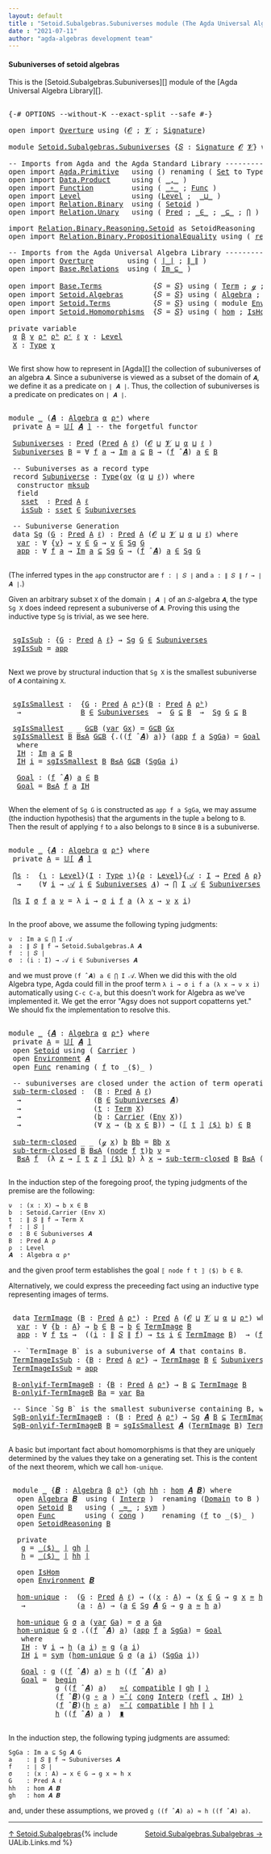 ```yaml
---
layout: default
title : "Setoid.Subalgebras.Subuniverses module (The Agda Universal Algebra Library)"
date : "2021-07-11"
author: "agda-algebras development team"
---
```


#### <a id="subuniverses-of-setoid-algebras">Subuniverses of setoid algebras</a>

This is the [Setoid.Subalgebras.Subuniverses][] module of the [Agda Universal Algebra Library][].

<pre class="Agda">

<a id="368" class="Symbol">{-#</a> <a id="372" class="Keyword">OPTIONS</a> <a id="380" class="Pragma">--without-K</a> <a id="392" class="Pragma">--exact-split</a> <a id="406" class="Pragma">--safe</a> <a id="413" class="Symbol">#-}</a>

<a id="418" class="Keyword">open</a> <a id="423" class="Keyword">import</a> <a id="430" href="Overture.html" class="Module">Overture</a> <a id="439" class="Keyword">using</a> <a id="445" class="Symbol">(</a><a id="446" href="Overture.Signatures.html#520" class="Generalizable">𝓞</a> <a id="448" class="Symbol">;</a> <a id="450" href="Overture.Signatures.html#522" class="Generalizable">𝓥</a> <a id="452" class="Symbol">;</a> <a id="454" href="Overture.Signatures.html#3171" class="Function">Signature</a><a id="463" class="Symbol">)</a>

<a id="466" class="Keyword">module</a> <a id="473" href="Setoid.Subalgebras.Subuniverses.html" class="Module">Setoid.Subalgebras.Subuniverses</a> <a id="505" class="Symbol">{</a><a id="506" href="Setoid.Subalgebras.Subuniverses.html#506" class="Bound">𝑆</a> <a id="508" class="Symbol">:</a> <a id="510" href="Overture.Signatures.html#3171" class="Function">Signature</a> <a id="520" href="Overture.Signatures.html#520" class="Generalizable">𝓞</a> <a id="522" href="Overture.Signatures.html#522" class="Generalizable">𝓥</a><a id="523" class="Symbol">}</a> <a id="525" class="Keyword">where</a>

<a id="532" class="Comment">-- Imports from Agda and the Agda Standard Library ----------------------------------</a>
<a id="618" class="Keyword">open</a> <a id="623" class="Keyword">import</a> <a id="630" href="Agda.Primitive.html" class="Module">Agda.Primitive</a>   <a id="647" class="Keyword">using</a> <a id="653" class="Symbol">()</a> <a id="656" class="Keyword">renaming</a> <a id="665" class="Symbol">(</a> <a id="667" href="Agda.Primitive.html#326" class="Primitive">Set</a> <a id="671" class="Symbol">to</a> <a id="674" class="Primitive">Type</a> <a id="679" class="Symbol">)</a>
<a id="681" class="Keyword">open</a> <a id="686" class="Keyword">import</a> <a id="693" href="Data.Product.html" class="Module">Data.Product</a>     <a id="710" class="Keyword">using</a> <a id="716" class="Symbol">(</a> <a id="718" href="Agda.Builtin.Sigma.html#236" class="InductiveConstructor Operator">_,_</a> <a id="722" class="Symbol">)</a>
<a id="724" class="Keyword">open</a> <a id="729" class="Keyword">import</a> <a id="736" href="Function.html" class="Module">Function</a>         <a id="753" class="Keyword">using</a> <a id="759" class="Symbol">(</a> <a id="761" href="Function.Base.html#1031" class="Function Operator">_∘_</a> <a id="765" class="Symbol">;</a> <a id="767" href="Function.Bundles.html#1868" class="Record">Func</a> <a id="772" class="Symbol">)</a>
<a id="774" class="Keyword">open</a> <a id="779" class="Keyword">import</a> <a id="786" href="Level.html" class="Module">Level</a>            <a id="803" class="Keyword">using</a> <a id="809" class="Symbol">(</a><a id="810" href="Agda.Primitive.html#597" class="Postulate">Level</a> <a id="816" class="Symbol">;</a>  <a id="819" href="Agda.Primitive.html#810" class="Primitive Operator">_⊔_</a> <a id="823" class="Symbol">)</a>
<a id="825" class="Keyword">open</a> <a id="830" class="Keyword">import</a> <a id="837" href="Relation.Binary.html" class="Module">Relation.Binary</a>  <a id="854" class="Keyword">using</a> <a id="860" class="Symbol">(</a> <a id="862" href="Relation.Binary.Bundles.html#1009" class="Record">Setoid</a> <a id="869" class="Symbol">)</a>
<a id="871" class="Keyword">open</a> <a id="876" class="Keyword">import</a> <a id="883" href="Relation.Unary.html" class="Module">Relation.Unary</a>   <a id="900" class="Keyword">using</a> <a id="906" class="Symbol">(</a> <a id="908" href="Relation.Unary.html#1101" class="Function">Pred</a> <a id="913" class="Symbol">;</a> <a id="915" href="Relation.Unary.html#1523" class="Function Operator">_∈_</a> <a id="919" class="Symbol">;</a> <a id="921" href="Relation.Unary.html#1742" class="Function Operator">_⊆_</a> <a id="925" class="Symbol">;</a> <a id="927" href="Relation.Unary.html#4741" class="Function">⋂</a> <a id="929" class="Symbol">)</a>

<a id="932" class="Keyword">import</a> <a id="939" href="Relation.Binary.Reasoning.Setoid.html" class="Module">Relation.Binary.Reasoning.Setoid</a> <a id="972" class="Symbol">as</a> <a id="975" class="Module">SetoidReasoning</a>
<a id="991" class="Keyword">open</a> <a id="996" class="Keyword">import</a> <a id="1003" href="Relation.Binary.PropositionalEquality.html" class="Module">Relation.Binary.PropositionalEquality</a> <a id="1041" class="Keyword">using</a> <a id="1047" class="Symbol">(</a> <a id="1049" href="Agda.Builtin.Equality.html#208" class="InductiveConstructor">refl</a> <a id="1054" class="Symbol">)</a>

<a id="1057" class="Comment">-- Imports from the Agda Universal Algebra Library ----------------------------------</a>
<a id="1143" class="Keyword">open</a> <a id="1148" class="Keyword">import</a> <a id="1155" href="Overture.html" class="Module">Overture</a>        <a id="1171" class="Keyword">using</a> <a id="1177" class="Symbol">(</a> <a id="1179" href="Overture.Basic.html#4303" class="Function Operator">∣_∣</a> <a id="1183" class="Symbol">;</a> <a id="1185" href="Overture.Basic.html#4341" class="Function Operator">∥_∥</a> <a id="1189" class="Symbol">)</a>
<a id="1191" class="Keyword">open</a> <a id="1196" class="Keyword">import</a> <a id="1203" href="Base.Relations.html" class="Module">Base.Relations</a>  <a id="1219" class="Keyword">using</a> <a id="1225" class="Symbol">(</a> <a id="1227" href="Base.Relations.Discrete.html#2084" class="Function Operator">Im_⊆_</a> <a id="1233" class="Symbol">)</a>

<a id="1236" class="Keyword">open</a> <a id="1241" class="Keyword">import</a> <a id="1248" href="Base.Terms.html" class="Module">Base.Terms</a>            <a id="1270" class="Symbol">{</a><a id="1271" class="Argument">𝑆</a> <a id="1273" class="Symbol">=</a> <a id="1275" href="Setoid.Subalgebras.Subuniverses.html#506" class="Bound">𝑆</a><a id="1276" class="Symbol">}</a> <a id="1278" class="Keyword">using</a> <a id="1284" class="Symbol">(</a> <a id="1286" href="Base.Terms.Basic.html#2087" class="Datatype">Term</a> <a id="1291" class="Symbol">;</a> <a id="1293" href="Base.Terms.Basic.html#2128" class="InductiveConstructor">ℊ</a> <a id="1295" class="Symbol">;</a> <a id="1297" href="Base.Terms.Basic.html#2170" class="InductiveConstructor">node</a> <a id="1302" class="Symbol">)</a>
<a id="1304" class="Keyword">open</a> <a id="1309" class="Keyword">import</a> <a id="1316" href="Setoid.Algebras.html" class="Module">Setoid.Algebras</a>       <a id="1338" class="Symbol">{</a><a id="1339" class="Argument">𝑆</a> <a id="1341" class="Symbol">=</a> <a id="1343" href="Setoid.Subalgebras.Subuniverses.html#506" class="Bound">𝑆</a><a id="1344" class="Symbol">}</a> <a id="1346" class="Keyword">using</a> <a id="1352" class="Symbol">(</a> <a id="1354" href="Setoid.Algebras.Basic.html#2865" class="Record">Algebra</a> <a id="1362" class="Symbol">;</a> <a id="1364" href="Setoid.Algebras.Basic.html#3695" class="Function Operator">𝕌[_]</a> <a id="1369" class="Symbol">;</a> <a id="1371" href="Setoid.Algebras.Basic.html#3804" class="Function Operator">_̂_</a> <a id="1375" class="Symbol">;</a> <a id="1377" href="Setoid.Algebras.Basic.html#1094" class="Function">ov</a> <a id="1380" class="Symbol">)</a>
<a id="1382" class="Keyword">open</a> <a id="1387" class="Keyword">import</a> <a id="1394" href="Setoid.Terms.html" class="Module">Setoid.Terms</a>          <a id="1416" class="Symbol">{</a><a id="1417" class="Argument">𝑆</a> <a id="1419" class="Symbol">=</a> <a id="1421" href="Setoid.Subalgebras.Subuniverses.html#506" class="Bound">𝑆</a><a id="1422" class="Symbol">}</a> <a id="1424" class="Keyword">using</a> <a id="1430" class="Symbol">(</a> <a id="1432" class="Keyword">module</a> <a id="1439" href="Setoid.Terms.Basic.html#3846" class="Module">Environment</a> <a id="1451" class="Symbol">)</a>
<a id="1453" class="Keyword">open</a> <a id="1458" class="Keyword">import</a> <a id="1465" href="Setoid.Homomorphisms.html" class="Module">Setoid.Homomorphisms</a>  <a id="1487" class="Symbol">{</a><a id="1488" class="Argument">𝑆</a> <a id="1490" class="Symbol">=</a> <a id="1492" href="Setoid.Subalgebras.Subuniverses.html#506" class="Bound">𝑆</a><a id="1493" class="Symbol">}</a> <a id="1495" class="Keyword">using</a> <a id="1501" class="Symbol">(</a> <a id="1503" href="Setoid.Homomorphisms.Basic.html#1918" class="Function">hom</a> <a id="1507" class="Symbol">;</a> <a id="1509" href="Setoid.Homomorphisms.Basic.html#1825" class="Record">IsHom</a> <a id="1515" class="Symbol">)</a>

<a id="1518" class="Keyword">private</a> <a id="1526" class="Keyword">variable</a>
 <a id="1536" href="Setoid.Subalgebras.Subuniverses.html#1536" class="Generalizable">α</a> <a id="1538" href="Setoid.Subalgebras.Subuniverses.html#1538" class="Generalizable">β</a> <a id="1540" href="Setoid.Subalgebras.Subuniverses.html#1540" class="Generalizable">γ</a> <a id="1542" href="Setoid.Subalgebras.Subuniverses.html#1542" class="Generalizable">ρᵃ</a> <a id="1545" href="Setoid.Subalgebras.Subuniverses.html#1545" class="Generalizable">ρᵇ</a> <a id="1548" href="Setoid.Subalgebras.Subuniverses.html#1548" class="Generalizable">ρᶜ</a> <a id="1551" href="Setoid.Subalgebras.Subuniverses.html#1551" class="Generalizable">ℓ</a> <a id="1553" href="Setoid.Subalgebras.Subuniverses.html#1553" class="Generalizable">χ</a> <a id="1555" class="Symbol">:</a> <a id="1557" href="Agda.Primitive.html#597" class="Postulate">Level</a>
 <a id="1564" href="Setoid.Subalgebras.Subuniverses.html#1564" class="Generalizable">X</a> <a id="1566" class="Symbol">:</a> <a id="1568" href="Setoid.Subalgebras.Subuniverses.html#674" class="Primitive">Type</a> <a id="1573" href="Setoid.Subalgebras.Subuniverses.html#1553" class="Generalizable">χ</a>

</pre>

We first show how to represent in [Agda][] the collection of subuniverses of an algebra `𝑨`.  Since a subuniverse is viewed as a subset of the domain of `𝑨`, we define it as a predicate on `∣ 𝑨 ∣`.  Thus, the collection of subuniverses is a predicate on predicates on `∣ 𝑨 ∣`.

<pre class="Agda">

<a id="1880" class="Keyword">module</a> <a id="1887" href="Setoid.Subalgebras.Subuniverses.html#1887" class="Module">_</a> <a id="1889" class="Symbol">(</a><a id="1890" href="Setoid.Subalgebras.Subuniverses.html#1890" class="Bound">𝑨</a> <a id="1892" class="Symbol">:</a> <a id="1894" href="Setoid.Algebras.Basic.html#2865" class="Record">Algebra</a> <a id="1902" href="Setoid.Subalgebras.Subuniverses.html#1536" class="Generalizable">α</a> <a id="1904" href="Setoid.Subalgebras.Subuniverses.html#1542" class="Generalizable">ρᵃ</a><a id="1906" class="Symbol">)</a> <a id="1908" class="Keyword">where</a>
 <a id="1915" class="Keyword">private</a> <a id="1923" href="Setoid.Subalgebras.Subuniverses.html#1923" class="Function">A</a> <a id="1925" class="Symbol">=</a> <a id="1927" href="Setoid.Algebras.Basic.html#3695" class="Function Operator">𝕌[</a> <a id="1930" href="Setoid.Subalgebras.Subuniverses.html#1890" class="Bound">𝑨</a> <a id="1932" href="Setoid.Algebras.Basic.html#3695" class="Function Operator">]</a> <a id="1934" class="Comment">-- the forgetful functor</a>

 <a id="1961" href="Setoid.Subalgebras.Subuniverses.html#1961" class="Function">Subuniverses</a> <a id="1974" class="Symbol">:</a> <a id="1976" href="Relation.Unary.html#1101" class="Function">Pred</a> <a id="1981" class="Symbol">(</a><a id="1982" href="Relation.Unary.html#1101" class="Function">Pred</a> <a id="1987" href="Setoid.Subalgebras.Subuniverses.html#1923" class="Function">A</a> <a id="1989" href="Setoid.Subalgebras.Subuniverses.html#1551" class="Generalizable">ℓ</a><a id="1990" class="Symbol">)</a> <a id="1992" class="Symbol">(</a><a id="1993" href="Setoid.Subalgebras.Subuniverses.html#520" class="Bound">𝓞</a> <a id="1995" href="Agda.Primitive.html#810" class="Primitive Operator">⊔</a> <a id="1997" href="Setoid.Subalgebras.Subuniverses.html#522" class="Bound">𝓥</a> <a id="1999" href="Agda.Primitive.html#810" class="Primitive Operator">⊔</a> <a id="2001" href="Setoid.Subalgebras.Subuniverses.html#1902" class="Bound">α</a> <a id="2003" href="Agda.Primitive.html#810" class="Primitive Operator">⊔</a> <a id="2005" href="Setoid.Subalgebras.Subuniverses.html#1551" class="Generalizable">ℓ</a> <a id="2007" class="Symbol">)</a>
 <a id="2010" href="Setoid.Subalgebras.Subuniverses.html#1961" class="Function">Subuniverses</a> <a id="2023" href="Setoid.Subalgebras.Subuniverses.html#2023" class="Bound">B</a> <a id="2025" class="Symbol">=</a> <a id="2027" class="Symbol">∀</a> <a id="2029" href="Setoid.Subalgebras.Subuniverses.html#2029" class="Bound">f</a> <a id="2031" href="Setoid.Subalgebras.Subuniverses.html#2031" class="Bound">a</a> <a id="2033" class="Symbol">→</a> <a id="2035" href="Base.Relations.Discrete.html#2084" class="Function Operator">Im</a> <a id="2038" href="Setoid.Subalgebras.Subuniverses.html#2031" class="Bound">a</a> <a id="2040" href="Base.Relations.Discrete.html#2084" class="Function Operator">⊆</a> <a id="2042" href="Setoid.Subalgebras.Subuniverses.html#2023" class="Bound">B</a> <a id="2044" class="Symbol">→</a> <a id="2046" class="Symbol">(</a><a id="2047" href="Setoid.Subalgebras.Subuniverses.html#2029" class="Bound">f</a> <a id="2049" href="Setoid.Algebras.Basic.html#3804" class="Function Operator">̂</a> <a id="2051" href="Setoid.Subalgebras.Subuniverses.html#1890" class="Bound">𝑨</a><a id="2052" class="Symbol">)</a> <a id="2054" href="Setoid.Subalgebras.Subuniverses.html#2031" class="Bound">a</a> <a id="2056" href="Relation.Unary.html#1523" class="Function Operator">∈</a> <a id="2058" href="Setoid.Subalgebras.Subuniverses.html#2023" class="Bound">B</a>

 <a id="2062" class="Comment">-- Subuniverses as a record type</a>
 <a id="2096" class="Keyword">record</a> <a id="2103" href="Setoid.Subalgebras.Subuniverses.html#2103" class="Record">Subuniverse</a> <a id="2115" class="Symbol">:</a> <a id="2117" href="Setoid.Subalgebras.Subuniverses.html#674" class="Primitive">Type</a><a id="2121" class="Symbol">(</a><a id="2122" href="Setoid.Algebras.Basic.html#1094" class="Function">ov</a> <a id="2125" class="Symbol">(</a><a id="2126" href="Setoid.Subalgebras.Subuniverses.html#1902" class="Bound">α</a> <a id="2128" href="Agda.Primitive.html#810" class="Primitive Operator">⊔</a> <a id="2130" href="Setoid.Subalgebras.Subuniverses.html#2130" class="Bound">ℓ</a><a id="2131" class="Symbol">))</a> <a id="2134" class="Keyword">where</a>
  <a id="2142" class="Keyword">constructor</a> <a id="2154" href="Setoid.Subalgebras.Subuniverses.html#2154" class="InductiveConstructor">mksub</a>
  <a id="2162" class="Keyword">field</a>
   <a id="2171" href="Setoid.Subalgebras.Subuniverses.html#2171" class="Field">sset</a>  <a id="2177" class="Symbol">:</a> <a id="2179" href="Relation.Unary.html#1101" class="Function">Pred</a> <a id="2184" href="Setoid.Subalgebras.Subuniverses.html#1923" class="Function">A</a> <a id="2186" href="Setoid.Subalgebras.Subuniverses.html#2130" class="Bound">ℓ</a>
   <a id="2191" href="Setoid.Subalgebras.Subuniverses.html#2191" class="Field">isSub</a> <a id="2197" class="Symbol">:</a> <a id="2199" href="Setoid.Subalgebras.Subuniverses.html#2171" class="Field">sset</a> <a id="2204" href="Relation.Unary.html#1523" class="Function Operator">∈</a> <a id="2206" href="Setoid.Subalgebras.Subuniverses.html#1961" class="Function">Subuniverses</a>

 <a id="2221" class="Comment">-- Subuniverse Generation</a>
 <a id="2248" class="Keyword">data</a> <a id="2253" href="Setoid.Subalgebras.Subuniverses.html#2253" class="Datatype">Sg</a> <a id="2256" class="Symbol">(</a><a id="2257" href="Setoid.Subalgebras.Subuniverses.html#2257" class="Bound">G</a> <a id="2259" class="Symbol">:</a> <a id="2261" href="Relation.Unary.html#1101" class="Function">Pred</a> <a id="2266" href="Setoid.Subalgebras.Subuniverses.html#1923" class="Function">A</a> <a id="2268" href="Setoid.Subalgebras.Subuniverses.html#1551" class="Generalizable">ℓ</a><a id="2269" class="Symbol">)</a> <a id="2271" class="Symbol">:</a> <a id="2273" href="Relation.Unary.html#1101" class="Function">Pred</a> <a id="2278" href="Setoid.Subalgebras.Subuniverses.html#1923" class="Function">A</a> <a id="2280" class="Symbol">(</a><a id="2281" href="Setoid.Subalgebras.Subuniverses.html#520" class="Bound">𝓞</a> <a id="2283" href="Agda.Primitive.html#810" class="Primitive Operator">⊔</a> <a id="2285" href="Setoid.Subalgebras.Subuniverses.html#522" class="Bound">𝓥</a> <a id="2287" href="Agda.Primitive.html#810" class="Primitive Operator">⊔</a> <a id="2289" href="Setoid.Subalgebras.Subuniverses.html#1902" class="Bound">α</a> <a id="2291" href="Agda.Primitive.html#810" class="Primitive Operator">⊔</a> <a id="2293" href="Setoid.Subalgebras.Subuniverses.html#2268" class="Bound">ℓ</a><a id="2294" class="Symbol">)</a> <a id="2296" class="Keyword">where</a>
  <a id="2304" href="Setoid.Subalgebras.Subuniverses.html#2304" class="InductiveConstructor">var</a> <a id="2308" class="Symbol">:</a> <a id="2310" class="Symbol">∀</a> <a id="2312" class="Symbol">{</a><a id="2313" href="Setoid.Subalgebras.Subuniverses.html#2313" class="Bound">v</a><a id="2314" class="Symbol">}</a> <a id="2316" class="Symbol">→</a> <a id="2318" href="Setoid.Subalgebras.Subuniverses.html#2313" class="Bound">v</a> <a id="2320" href="Relation.Unary.html#1523" class="Function Operator">∈</a> <a id="2322" href="Setoid.Subalgebras.Subuniverses.html#2257" class="Bound">G</a> <a id="2324" class="Symbol">→</a> <a id="2326" href="Setoid.Subalgebras.Subuniverses.html#2313" class="Bound">v</a> <a id="2328" href="Relation.Unary.html#1523" class="Function Operator">∈</a> <a id="2330" href="Setoid.Subalgebras.Subuniverses.html#2253" class="Datatype">Sg</a> <a id="2333" href="Setoid.Subalgebras.Subuniverses.html#2257" class="Bound">G</a>
  <a id="2337" href="Setoid.Subalgebras.Subuniverses.html#2337" class="InductiveConstructor">app</a> <a id="2341" class="Symbol">:</a> <a id="2343" class="Symbol">∀</a> <a id="2345" href="Setoid.Subalgebras.Subuniverses.html#2345" class="Bound">f</a> <a id="2347" href="Setoid.Subalgebras.Subuniverses.html#2347" class="Bound">a</a> <a id="2349" class="Symbol">→</a> <a id="2351" href="Base.Relations.Discrete.html#2084" class="Function Operator">Im</a> <a id="2354" href="Setoid.Subalgebras.Subuniverses.html#2347" class="Bound">a</a> <a id="2356" href="Base.Relations.Discrete.html#2084" class="Function Operator">⊆</a> <a id="2358" href="Setoid.Subalgebras.Subuniverses.html#2253" class="Datatype">Sg</a> <a id="2361" href="Setoid.Subalgebras.Subuniverses.html#2257" class="Bound">G</a> <a id="2363" class="Symbol">→</a> <a id="2365" class="Symbol">(</a><a id="2366" href="Setoid.Subalgebras.Subuniverses.html#2345" class="Bound">f</a> <a id="2368" href="Setoid.Algebras.Basic.html#3804" class="Function Operator">̂</a> <a id="2370" href="Setoid.Subalgebras.Subuniverses.html#1890" class="Bound">𝑨</a><a id="2371" class="Symbol">)</a> <a id="2373" href="Setoid.Subalgebras.Subuniverses.html#2347" class="Bound">a</a> <a id="2375" href="Relation.Unary.html#1523" class="Function Operator">∈</a> <a id="2377" href="Setoid.Subalgebras.Subuniverses.html#2253" class="Datatype">Sg</a> <a id="2380" href="Setoid.Subalgebras.Subuniverses.html#2257" class="Bound">G</a>

</pre>

(The inferred types in the `app` constructor are `f : ∣ 𝑆 ∣` and `a : ∥ 𝑆 ∥ 𝑓 → ∣ 𝑨 ∣`.)

Given an arbitrary subset `X` of the domain `∣ 𝑨 ∣` of an `𝑆`-algebra `𝑨`, the
type `Sg X` does indeed represent a subuniverse of `𝑨`. Proving this using the
inductive type `Sg` is trivial, as we see here.

<pre class="Agda">

 <a id="2707" href="Setoid.Subalgebras.Subuniverses.html#2707" class="Function">sgIsSub</a> <a id="2715" class="Symbol">:</a> <a id="2717" class="Symbol">{</a><a id="2718" href="Setoid.Subalgebras.Subuniverses.html#2718" class="Bound">G</a> <a id="2720" class="Symbol">:</a> <a id="2722" href="Relation.Unary.html#1101" class="Function">Pred</a> <a id="2727" href="Setoid.Subalgebras.Subuniverses.html#1923" class="Function">A</a> <a id="2729" href="Setoid.Subalgebras.Subuniverses.html#1551" class="Generalizable">ℓ</a><a id="2730" class="Symbol">}</a> <a id="2732" class="Symbol">→</a> <a id="2734" href="Setoid.Subalgebras.Subuniverses.html#2253" class="Datatype">Sg</a> <a id="2737" href="Setoid.Subalgebras.Subuniverses.html#2718" class="Bound">G</a> <a id="2739" href="Relation.Unary.html#1523" class="Function Operator">∈</a> <a id="2741" href="Setoid.Subalgebras.Subuniverses.html#1961" class="Function">Subuniverses</a>
 <a id="2755" href="Setoid.Subalgebras.Subuniverses.html#2707" class="Function">sgIsSub</a> <a id="2763" class="Symbol">=</a> <a id="2765" href="Setoid.Subalgebras.Subuniverses.html#2337" class="InductiveConstructor">app</a>

</pre>

Next we prove by structural induction that `Sg X` is the smallest subuniverse of `𝑨` containing `X`.

<pre class="Agda">

 <a id="2899" href="Setoid.Subalgebras.Subuniverses.html#2899" class="Function">sgIsSmallest</a> <a id="2912" class="Symbol">:</a>  <a id="2915" class="Symbol">{</a><a id="2916" href="Setoid.Subalgebras.Subuniverses.html#2916" class="Bound">G</a> <a id="2918" class="Symbol">:</a> <a id="2920" href="Relation.Unary.html#1101" class="Function">Pred</a> <a id="2925" href="Setoid.Subalgebras.Subuniverses.html#1923" class="Function">A</a> <a id="2927" href="Setoid.Subalgebras.Subuniverses.html#1904" class="Bound">ρᵃ</a><a id="2929" class="Symbol">}(</a><a id="2931" href="Setoid.Subalgebras.Subuniverses.html#2931" class="Bound">B</a> <a id="2933" class="Symbol">:</a> <a id="2935" href="Relation.Unary.html#1101" class="Function">Pred</a> <a id="2940" href="Setoid.Subalgebras.Subuniverses.html#1923" class="Function">A</a> <a id="2942" href="Setoid.Subalgebras.Subuniverses.html#1545" class="Generalizable">ρᵇ</a><a id="2944" class="Symbol">)</a>
  <a id="2948" class="Symbol">→</a>              <a id="2963" href="Setoid.Subalgebras.Subuniverses.html#2931" class="Bound">B</a> <a id="2965" href="Relation.Unary.html#1523" class="Function Operator">∈</a> <a id="2967" href="Setoid.Subalgebras.Subuniverses.html#1961" class="Function">Subuniverses</a>  <a id="2981" class="Symbol">→</a>  <a id="2984" href="Setoid.Subalgebras.Subuniverses.html#2916" class="Bound">G</a> <a id="2986" href="Relation.Unary.html#1742" class="Function Operator">⊆</a> <a id="2988" href="Setoid.Subalgebras.Subuniverses.html#2931" class="Bound">B</a>  <a id="2991" class="Symbol">→</a>  <a id="2994" href="Setoid.Subalgebras.Subuniverses.html#2253" class="Datatype">Sg</a> <a id="2997" href="Setoid.Subalgebras.Subuniverses.html#2916" class="Bound">G</a> <a id="2999" href="Relation.Unary.html#1742" class="Function Operator">⊆</a> <a id="3001" href="Setoid.Subalgebras.Subuniverses.html#2931" class="Bound">B</a>

 <a id="3005" href="Setoid.Subalgebras.Subuniverses.html#2899" class="Function">sgIsSmallest</a> <a id="3018" class="Symbol">_</a> <a id="3020" class="Symbol">_</a> <a id="3022" href="Setoid.Subalgebras.Subuniverses.html#3022" class="Bound">G⊆B</a> <a id="3026" class="Symbol">(</a><a id="3027" href="Setoid.Subalgebras.Subuniverses.html#2304" class="InductiveConstructor">var</a> <a id="3031" href="Setoid.Subalgebras.Subuniverses.html#3031" class="Bound">Gx</a><a id="3033" class="Symbol">)</a> <a id="3035" class="Symbol">=</a> <a id="3037" href="Setoid.Subalgebras.Subuniverses.html#3022" class="Bound">G⊆B</a> <a id="3041" href="Setoid.Subalgebras.Subuniverses.html#3031" class="Bound">Gx</a>
 <a id="3045" href="Setoid.Subalgebras.Subuniverses.html#2899" class="Function">sgIsSmallest</a> <a id="3058" href="Setoid.Subalgebras.Subuniverses.html#3058" class="Bound">B</a> <a id="3060" href="Setoid.Subalgebras.Subuniverses.html#3060" class="Bound">B≤A</a> <a id="3064" href="Setoid.Subalgebras.Subuniverses.html#3064" class="Bound">G⊆B</a> <a id="3068" class="Symbol">{</a><a id="3069" class="DottedPattern Symbol">.((</a><a id="3072" href="Setoid.Subalgebras.Subuniverses.html#3088" class="DottedPattern Bound">f</a> <a id="3074" href="Setoid.Algebras.Basic.html#3804" class="DottedPattern Function Operator">̂</a> <a id="3076" href="Setoid.Subalgebras.Subuniverses.html#1890" class="DottedPattern Bound">𝑨</a><a id="3077" class="DottedPattern Symbol">)</a> <a id="3079" href="Setoid.Subalgebras.Subuniverses.html#3090" class="DottedPattern Bound">a</a><a id="3080" class="DottedPattern Symbol">)</a><a id="3081" class="Symbol">}</a> <a id="3083" class="Symbol">(</a><a id="3084" href="Setoid.Subalgebras.Subuniverses.html#2337" class="InductiveConstructor">app</a> <a id="3088" href="Setoid.Subalgebras.Subuniverses.html#3088" class="Bound">f</a> <a id="3090" href="Setoid.Subalgebras.Subuniverses.html#3090" class="Bound">a</a> <a id="3092" href="Setoid.Subalgebras.Subuniverses.html#3092" class="Bound">SgGa</a><a id="3096" class="Symbol">)</a> <a id="3098" class="Symbol">=</a> <a id="3100" href="Setoid.Subalgebras.Subuniverses.html#3173" class="Function">Goal</a>
  <a id="3107" class="Keyword">where</a>
  <a id="3115" href="Setoid.Subalgebras.Subuniverses.html#3115" class="Function">IH</a> <a id="3118" class="Symbol">:</a> <a id="3120" href="Base.Relations.Discrete.html#2084" class="Function Operator">Im</a> <a id="3123" href="Setoid.Subalgebras.Subuniverses.html#3090" class="Bound">a</a> <a id="3125" href="Base.Relations.Discrete.html#2084" class="Function Operator">⊆</a> <a id="3127" href="Setoid.Subalgebras.Subuniverses.html#3058" class="Bound">B</a>
  <a id="3131" href="Setoid.Subalgebras.Subuniverses.html#3115" class="Function">IH</a> <a id="3134" href="Setoid.Subalgebras.Subuniverses.html#3134" class="Bound">i</a> <a id="3136" class="Symbol">=</a> <a id="3138" href="Setoid.Subalgebras.Subuniverses.html#2899" class="Function">sgIsSmallest</a> <a id="3151" href="Setoid.Subalgebras.Subuniverses.html#3058" class="Bound">B</a> <a id="3153" href="Setoid.Subalgebras.Subuniverses.html#3060" class="Bound">B≤A</a> <a id="3157" href="Setoid.Subalgebras.Subuniverses.html#3064" class="Bound">G⊆B</a> <a id="3161" class="Symbol">(</a><a id="3162" href="Setoid.Subalgebras.Subuniverses.html#3092" class="Bound">SgGa</a> <a id="3167" href="Setoid.Subalgebras.Subuniverses.html#3134" class="Bound">i</a><a id="3168" class="Symbol">)</a>

  <a id="3173" href="Setoid.Subalgebras.Subuniverses.html#3173" class="Function">Goal</a> <a id="3178" class="Symbol">:</a> <a id="3180" class="Symbol">(</a><a id="3181" href="Setoid.Subalgebras.Subuniverses.html#3088" class="Bound">f</a> <a id="3183" href="Setoid.Algebras.Basic.html#3804" class="Function Operator">̂</a> <a id="3185" href="Setoid.Subalgebras.Subuniverses.html#1890" class="Bound">𝑨</a><a id="3186" class="Symbol">)</a> <a id="3188" href="Setoid.Subalgebras.Subuniverses.html#3090" class="Bound">a</a> <a id="3190" href="Relation.Unary.html#1523" class="Function Operator">∈</a> <a id="3192" href="Setoid.Subalgebras.Subuniverses.html#3058" class="Bound">B</a>
  <a id="3196" href="Setoid.Subalgebras.Subuniverses.html#3173" class="Function">Goal</a> <a id="3201" class="Symbol">=</a> <a id="3203" href="Setoid.Subalgebras.Subuniverses.html#3060" class="Bound">B≤A</a> <a id="3207" href="Setoid.Subalgebras.Subuniverses.html#3088" class="Bound">f</a> <a id="3209" href="Setoid.Subalgebras.Subuniverses.html#3090" class="Bound">a</a> <a id="3211" href="Setoid.Subalgebras.Subuniverses.html#3115" class="Function">IH</a>

</pre>

When the element of `Sg G` is constructed as `app f a SgGa`, we may assume (the induction hypothesis) that the arguments in the tuple `a` belong to `B`. Then the result of applying `f` to `a` also belongs to `B` since `B` is a subuniverse.

<pre class="Agda">

<a id="3482" class="Keyword">module</a> <a id="3489" href="Setoid.Subalgebras.Subuniverses.html#3489" class="Module">_</a> <a id="3491" class="Symbol">{</a><a id="3492" href="Setoid.Subalgebras.Subuniverses.html#3492" class="Bound">𝑨</a> <a id="3494" class="Symbol">:</a> <a id="3496" href="Setoid.Algebras.Basic.html#2865" class="Record">Algebra</a> <a id="3504" href="Setoid.Subalgebras.Subuniverses.html#1536" class="Generalizable">α</a> <a id="3506" href="Setoid.Subalgebras.Subuniverses.html#1542" class="Generalizable">ρᵃ</a><a id="3508" class="Symbol">}</a> <a id="3510" class="Keyword">where</a>
 <a id="3517" class="Keyword">private</a> <a id="3525" href="Setoid.Subalgebras.Subuniverses.html#3525" class="Function">A</a> <a id="3527" class="Symbol">=</a> <a id="3529" href="Setoid.Algebras.Basic.html#3695" class="Function Operator">𝕌[</a> <a id="3532" href="Setoid.Subalgebras.Subuniverses.html#3492" class="Bound">𝑨</a> <a id="3534" href="Setoid.Algebras.Basic.html#3695" class="Function Operator">]</a>

 <a id="3538" href="Setoid.Subalgebras.Subuniverses.html#3538" class="Function">⋂s</a> <a id="3541" class="Symbol">:</a>  <a id="3544" class="Symbol">{</a><a id="3545" href="Setoid.Subalgebras.Subuniverses.html#3545" class="Bound">ι</a> <a id="3547" class="Symbol">:</a> <a id="3549" href="Agda.Primitive.html#597" class="Postulate">Level</a><a id="3554" class="Symbol">}(</a><a id="3556" href="Setoid.Subalgebras.Subuniverses.html#3556" class="Bound">I</a> <a id="3558" class="Symbol">:</a> <a id="3560" href="Setoid.Subalgebras.Subuniverses.html#674" class="Primitive">Type</a> <a id="3565" href="Setoid.Subalgebras.Subuniverses.html#3545" class="Bound">ι</a><a id="3566" class="Symbol">){</a><a id="3568" href="Setoid.Subalgebras.Subuniverses.html#3568" class="Bound">ρ</a> <a id="3570" class="Symbol">:</a> <a id="3572" href="Agda.Primitive.html#597" class="Postulate">Level</a><a id="3577" class="Symbol">}{</a><a id="3579" href="Setoid.Subalgebras.Subuniverses.html#3579" class="Bound">𝒜</a> <a id="3581" class="Symbol">:</a> <a id="3583" href="Setoid.Subalgebras.Subuniverses.html#3556" class="Bound">I</a> <a id="3585" class="Symbol">→</a> <a id="3587" href="Relation.Unary.html#1101" class="Function">Pred</a> <a id="3592" href="Setoid.Subalgebras.Subuniverses.html#3525" class="Function">A</a> <a id="3594" href="Setoid.Subalgebras.Subuniverses.html#3568" class="Bound">ρ</a><a id="3595" class="Symbol">}</a>
  <a id="3599" class="Symbol">→</a>    <a id="3604" class="Symbol">(∀</a> <a id="3607" href="Setoid.Subalgebras.Subuniverses.html#3607" class="Bound">i</a> <a id="3609" class="Symbol">→</a> <a id="3611" href="Setoid.Subalgebras.Subuniverses.html#3579" class="Bound">𝒜</a> <a id="3613" href="Setoid.Subalgebras.Subuniverses.html#3607" class="Bound">i</a> <a id="3615" href="Relation.Unary.html#1523" class="Function Operator">∈</a> <a id="3617" href="Setoid.Subalgebras.Subuniverses.html#1961" class="Function">Subuniverses</a> <a id="3630" href="Setoid.Subalgebras.Subuniverses.html#3492" class="Bound">𝑨</a><a id="3631" class="Symbol">)</a> <a id="3633" class="Symbol">→</a> <a id="3635" href="Relation.Unary.html#4741" class="Function">⋂</a> <a id="3637" href="Setoid.Subalgebras.Subuniverses.html#3556" class="Bound">I</a> <a id="3639" href="Setoid.Subalgebras.Subuniverses.html#3579" class="Bound">𝒜</a> <a id="3641" href="Relation.Unary.html#1523" class="Function Operator">∈</a> <a id="3643" href="Setoid.Subalgebras.Subuniverses.html#1961" class="Function">Subuniverses</a> <a id="3656" href="Setoid.Subalgebras.Subuniverses.html#3492" class="Bound">𝑨</a>

 <a id="3660" href="Setoid.Subalgebras.Subuniverses.html#3538" class="Function">⋂s</a> <a id="3663" href="Setoid.Subalgebras.Subuniverses.html#3663" class="Bound">I</a> <a id="3665" href="Setoid.Subalgebras.Subuniverses.html#3665" class="Bound">σ</a> <a id="3667" href="Setoid.Subalgebras.Subuniverses.html#3667" class="Bound">f</a> <a id="3669" href="Setoid.Subalgebras.Subuniverses.html#3669" class="Bound">a</a> <a id="3671" href="Setoid.Subalgebras.Subuniverses.html#3671" class="Bound">ν</a> <a id="3673" class="Symbol">=</a> <a id="3675" class="Symbol">λ</a> <a id="3677" href="Setoid.Subalgebras.Subuniverses.html#3677" class="Bound">i</a> <a id="3679" class="Symbol">→</a> <a id="3681" href="Setoid.Subalgebras.Subuniverses.html#3665" class="Bound">σ</a> <a id="3683" href="Setoid.Subalgebras.Subuniverses.html#3677" class="Bound">i</a> <a id="3685" href="Setoid.Subalgebras.Subuniverses.html#3667" class="Bound">f</a> <a id="3687" href="Setoid.Subalgebras.Subuniverses.html#3669" class="Bound">a</a> <a id="3689" class="Symbol">(λ</a> <a id="3692" href="Setoid.Subalgebras.Subuniverses.html#3692" class="Bound">x</a> <a id="3694" class="Symbol">→</a> <a id="3696" href="Setoid.Subalgebras.Subuniverses.html#3671" class="Bound">ν</a> <a id="3698" href="Setoid.Subalgebras.Subuniverses.html#3692" class="Bound">x</a> <a id="3700" href="Setoid.Subalgebras.Subuniverses.html#3677" class="Bound">i</a><a id="3701" class="Symbol">)</a>

</pre>

In the proof above, we assume the following typing judgments:

```
ν  : Im a ⊆ ⋂ I 𝒜
a  : ∥ 𝑆 ∥ f → Setoid.Subalgebras.A 𝑨
f  : ∣ 𝑆 ∣
σ  : (i : I) → 𝒜 i ∈ Subuniverses 𝑨
```
and we must prove `(f ̂ 𝑨) a ∈ ⋂ I 𝒜`.  When we did this with the old
Algebra type, Agda could fill in the proof term `λ i → σ i f a (λ x → ν x i)`
automatically using `C-c C-a`, but this doesn't work for Algebra
as we've implemented it.  We get the error "Agsy does not support copatterns
yet."  We should fix the implementation to resolve this.

<pre class="Agda">

<a id="4252" class="Keyword">module</a> <a id="4259" href="Setoid.Subalgebras.Subuniverses.html#4259" class="Module">_</a> <a id="4261" class="Symbol">{</a><a id="4262" href="Setoid.Subalgebras.Subuniverses.html#4262" class="Bound">𝑨</a> <a id="4264" class="Symbol">:</a> <a id="4266" href="Setoid.Algebras.Basic.html#2865" class="Record">Algebra</a> <a id="4274" href="Setoid.Subalgebras.Subuniverses.html#1536" class="Generalizable">α</a> <a id="4276" href="Setoid.Subalgebras.Subuniverses.html#1542" class="Generalizable">ρᵃ</a><a id="4278" class="Symbol">}</a> <a id="4280" class="Keyword">where</a>
 <a id="4287" class="Keyword">private</a> <a id="4295" href="Setoid.Subalgebras.Subuniverses.html#4295" class="Function">A</a> <a id="4297" class="Symbol">=</a> <a id="4299" href="Setoid.Algebras.Basic.html#3695" class="Function Operator">𝕌[</a> <a id="4302" href="Setoid.Subalgebras.Subuniverses.html#4262" class="Bound">𝑨</a> <a id="4304" href="Setoid.Algebras.Basic.html#3695" class="Function Operator">]</a>
 <a id="4307" class="Keyword">open</a> <a id="4312" href="Relation.Binary.Bundles.html#1009" class="Module">Setoid</a> <a id="4319" class="Keyword">using</a> <a id="4325" class="Symbol">(</a> <a id="4327" href="Relation.Binary.Bundles.html#1072" class="Field">Carrier</a> <a id="4335" class="Symbol">)</a>
 <a id="4338" class="Keyword">open</a> <a id="4343" href="Setoid.Terms.Basic.html#3846" class="Module">Environment</a> <a id="4355" href="Setoid.Subalgebras.Subuniverses.html#4262" class="Bound">𝑨</a>
 <a id="4358" class="Keyword">open</a> <a id="4363" href="Function.Bundles.html#1868" class="Module">Func</a> <a id="4368" class="Keyword">renaming</a> <a id="4377" class="Symbol">(</a> <a id="4379" href="Function.Bundles.html#1919" class="Field">f</a> <a id="4381" class="Symbol">to</a> <a id="4384" class="Field">_⟨$⟩_</a> <a id="4390" class="Symbol">)</a>

 <a id="4394" class="Comment">-- subuniverses are closed under the action of term operations</a>
 <a id="4458" href="Setoid.Subalgebras.Subuniverses.html#4458" class="Function">sub-term-closed</a> <a id="4474" class="Symbol">:</a>  <a id="4477" class="Symbol">(</a><a id="4478" href="Setoid.Subalgebras.Subuniverses.html#4478" class="Bound">B</a> <a id="4480" class="Symbol">:</a> <a id="4482" href="Relation.Unary.html#1101" class="Function">Pred</a> <a id="4487" href="Setoid.Subalgebras.Subuniverses.html#4295" class="Function">A</a> <a id="4489" href="Setoid.Subalgebras.Subuniverses.html#1551" class="Generalizable">ℓ</a><a id="4490" class="Symbol">)</a>
  <a id="4494" class="Symbol">→</a>                 <a id="4512" class="Symbol">(</a><a id="4513" href="Setoid.Subalgebras.Subuniverses.html#4478" class="Bound">B</a> <a id="4515" href="Relation.Unary.html#1523" class="Function Operator">∈</a> <a id="4517" href="Setoid.Subalgebras.Subuniverses.html#1961" class="Function">Subuniverses</a> <a id="4530" href="Setoid.Subalgebras.Subuniverses.html#4262" class="Bound">𝑨</a><a id="4531" class="Symbol">)</a>
  <a id="4535" class="Symbol">→</a>                 <a id="4553" class="Symbol">(</a><a id="4554" href="Setoid.Subalgebras.Subuniverses.html#4554" class="Bound">t</a> <a id="4556" class="Symbol">:</a> <a id="4558" href="Base.Terms.Basic.html#2087" class="Datatype">Term</a> <a id="4563" href="Setoid.Subalgebras.Subuniverses.html#1564" class="Generalizable">X</a><a id="4564" class="Symbol">)</a>
  <a id="4568" class="Symbol">→</a>                 <a id="4586" class="Symbol">(</a><a id="4587" href="Setoid.Subalgebras.Subuniverses.html#4587" class="Bound">b</a> <a id="4589" class="Symbol">:</a> <a id="4591" href="Relation.Binary.Bundles.html#1072" class="Field">Carrier</a> <a id="4599" class="Symbol">(</a><a id="4600" href="Setoid.Terms.Basic.html#4046" class="Function">Env</a> <a id="4604" href="Setoid.Subalgebras.Subuniverses.html#1564" class="Generalizable">X</a><a id="4605" class="Symbol">))</a>
  <a id="4610" class="Symbol">→</a>                 <a id="4628" class="Symbol">(∀</a> <a id="4631" href="Setoid.Subalgebras.Subuniverses.html#4631" class="Bound">x</a> <a id="4633" class="Symbol">→</a> <a id="4635" class="Symbol">(</a><a id="4636" href="Setoid.Subalgebras.Subuniverses.html#4587" class="Bound">b</a> <a id="4638" href="Setoid.Subalgebras.Subuniverses.html#4631" class="Bound">x</a> <a id="4640" href="Relation.Unary.html#1523" class="Function Operator">∈</a> <a id="4642" href="Setoid.Subalgebras.Subuniverses.html#4478" class="Bound">B</a><a id="4643" class="Symbol">))</a> <a id="4646" class="Symbol">→</a> <a id="4648" class="Symbol">(</a><a id="4649" href="Setoid.Terms.Basic.html#4904" class="Function Operator">⟦</a> <a id="4651" href="Setoid.Subalgebras.Subuniverses.html#4554" class="Bound">t</a> <a id="4653" href="Setoid.Terms.Basic.html#4904" class="Function Operator">⟧</a> <a id="4655" href="Setoid.Subalgebras.Subuniverses.html#4384" class="Field Operator">⟨$⟩</a> <a id="4659" href="Setoid.Subalgebras.Subuniverses.html#4587" class="Bound">b</a><a id="4660" class="Symbol">)</a> <a id="4662" href="Relation.Unary.html#1523" class="Function Operator">∈</a> <a id="4664" href="Setoid.Subalgebras.Subuniverses.html#4478" class="Bound">B</a>

 <a id="4668" href="Setoid.Subalgebras.Subuniverses.html#4458" class="Function">sub-term-closed</a> <a id="4684" class="Symbol">_</a> <a id="4686" class="Symbol">_</a> <a id="4688" class="Symbol">(</a><a id="4689" href="Base.Terms.Basic.html#2128" class="InductiveConstructor">ℊ</a> <a id="4691" href="Setoid.Subalgebras.Subuniverses.html#4691" class="Bound">x</a><a id="4692" class="Symbol">)</a> <a id="4694" href="Setoid.Subalgebras.Subuniverses.html#4694" class="Bound">b</a> <a id="4696" href="Setoid.Subalgebras.Subuniverses.html#4696" class="Bound">Bb</a> <a id="4699" class="Symbol">=</a> <a id="4701" href="Setoid.Subalgebras.Subuniverses.html#4696" class="Bound">Bb</a> <a id="4704" href="Setoid.Subalgebras.Subuniverses.html#4691" class="Bound">x</a>
 <a id="4707" href="Setoid.Subalgebras.Subuniverses.html#4458" class="Function">sub-term-closed</a> <a id="4723" href="Setoid.Subalgebras.Subuniverses.html#4723" class="Bound">B</a> <a id="4725" href="Setoid.Subalgebras.Subuniverses.html#4725" class="Bound">B≤A</a> <a id="4729" class="Symbol">(</a><a id="4730" href="Base.Terms.Basic.html#2170" class="InductiveConstructor">node</a> <a id="4735" href="Setoid.Subalgebras.Subuniverses.html#4735" class="Bound">f</a> <a id="4737" href="Setoid.Subalgebras.Subuniverses.html#4737" class="Bound">t</a><a id="4738" class="Symbol">)</a><a id="4739" href="Setoid.Subalgebras.Subuniverses.html#4739" class="Bound">b</a> <a id="4741" href="Setoid.Subalgebras.Subuniverses.html#4741" class="Bound">ν</a> <a id="4743" class="Symbol">=</a>
  <a id="4747" href="Setoid.Subalgebras.Subuniverses.html#4725" class="Bound">B≤A</a> <a id="4751" href="Setoid.Subalgebras.Subuniverses.html#4735" class="Bound">f</a>  <a id="4754" class="Symbol">(λ</a> <a id="4757" href="Setoid.Subalgebras.Subuniverses.html#4757" class="Bound">z</a> <a id="4759" class="Symbol">→</a> <a id="4761" href="Setoid.Terms.Basic.html#4904" class="Function Operator">⟦</a> <a id="4763" href="Setoid.Subalgebras.Subuniverses.html#4737" class="Bound">t</a> <a id="4765" href="Setoid.Subalgebras.Subuniverses.html#4757" class="Bound">z</a> <a id="4767" href="Setoid.Terms.Basic.html#4904" class="Function Operator">⟧</a> <a id="4769" href="Setoid.Subalgebras.Subuniverses.html#4384" class="Field Operator">⟨$⟩</a> <a id="4773" href="Setoid.Subalgebras.Subuniverses.html#4739" class="Bound">b</a><a id="4774" class="Symbol">)</a> <a id="4776" class="Symbol">λ</a> <a id="4778" href="Setoid.Subalgebras.Subuniverses.html#4778" class="Bound">x</a> <a id="4780" class="Symbol">→</a> <a id="4782" href="Setoid.Subalgebras.Subuniverses.html#4458" class="Function">sub-term-closed</a> <a id="4798" href="Setoid.Subalgebras.Subuniverses.html#4723" class="Bound">B</a> <a id="4800" href="Setoid.Subalgebras.Subuniverses.html#4725" class="Bound">B≤A</a> <a id="4804" class="Symbol">(</a><a id="4805" href="Setoid.Subalgebras.Subuniverses.html#4737" class="Bound">t</a> <a id="4807" href="Setoid.Subalgebras.Subuniverses.html#4778" class="Bound">x</a><a id="4808" class="Symbol">)</a> <a id="4810" href="Setoid.Subalgebras.Subuniverses.html#4739" class="Bound">b</a> <a id="4812" href="Setoid.Subalgebras.Subuniverses.html#4741" class="Bound">ν</a>

</pre>

In the induction step of the foregoing proof, the typing judgments of the premise are the following:

```
ν  : (x : X) → b x ∈ B
b  : Setoid.Carrier (Env X)
t  : ∥ 𝑆 ∥ f → Term X
f  : ∣ 𝑆 ∣
σ  : B ∈ Subuniverses 𝑨
B  : Pred A ρ
ρ  : Level
𝑨  : Algebra α ρᵃ
```
and the given proof term establishes the goal `⟦ node f t ⟧ ⟨$⟩ b ∈ B`.

Alternatively, we could express the preceeding fact using an inductive type representing images of terms.

<pre class="Agda">

 <a id="5283" class="Keyword">data</a> <a id="5288" href="Setoid.Subalgebras.Subuniverses.html#5288" class="Datatype">TermImage</a> <a id="5298" class="Symbol">(</a><a id="5299" href="Setoid.Subalgebras.Subuniverses.html#5299" class="Bound">B</a> <a id="5301" class="Symbol">:</a> <a id="5303" href="Relation.Unary.html#1101" class="Function">Pred</a> <a id="5308" href="Setoid.Subalgebras.Subuniverses.html#4295" class="Function">A</a> <a id="5310" href="Setoid.Subalgebras.Subuniverses.html#4276" class="Bound">ρᵃ</a><a id="5312" class="Symbol">)</a> <a id="5314" class="Symbol">:</a> <a id="5316" href="Relation.Unary.html#1101" class="Function">Pred</a> <a id="5321" href="Setoid.Subalgebras.Subuniverses.html#4295" class="Function">A</a> <a id="5323" class="Symbol">(</a><a id="5324" href="Setoid.Subalgebras.Subuniverses.html#520" class="Bound">𝓞</a> <a id="5326" href="Agda.Primitive.html#810" class="Primitive Operator">⊔</a> <a id="5328" href="Setoid.Subalgebras.Subuniverses.html#522" class="Bound">𝓥</a> <a id="5330" href="Agda.Primitive.html#810" class="Primitive Operator">⊔</a> <a id="5332" href="Setoid.Subalgebras.Subuniverses.html#4274" class="Bound">α</a> <a id="5334" href="Agda.Primitive.html#810" class="Primitive Operator">⊔</a> <a id="5336" href="Setoid.Subalgebras.Subuniverses.html#4276" class="Bound">ρᵃ</a><a id="5338" class="Symbol">)</a> <a id="5340" class="Keyword">where</a>
  <a id="5348" href="Setoid.Subalgebras.Subuniverses.html#5348" class="InductiveConstructor">var</a> <a id="5352" class="Symbol">:</a> <a id="5354" class="Symbol">∀</a> <a id="5356" class="Symbol">{</a><a id="5357" href="Setoid.Subalgebras.Subuniverses.html#5357" class="Bound">b</a> <a id="5359" class="Symbol">:</a> <a id="5361" href="Setoid.Subalgebras.Subuniverses.html#4295" class="Function">A</a><a id="5362" class="Symbol">}</a> <a id="5364" class="Symbol">→</a> <a id="5366" href="Setoid.Subalgebras.Subuniverses.html#5357" class="Bound">b</a> <a id="5368" href="Relation.Unary.html#1523" class="Function Operator">∈</a> <a id="5370" href="Setoid.Subalgebras.Subuniverses.html#5299" class="Bound">B</a> <a id="5372" class="Symbol">→</a> <a id="5374" href="Setoid.Subalgebras.Subuniverses.html#5357" class="Bound">b</a> <a id="5376" href="Relation.Unary.html#1523" class="Function Operator">∈</a> <a id="5378" href="Setoid.Subalgebras.Subuniverses.html#5288" class="Datatype">TermImage</a> <a id="5388" href="Setoid.Subalgebras.Subuniverses.html#5299" class="Bound">B</a>
  <a id="5392" href="Setoid.Subalgebras.Subuniverses.html#5392" class="InductiveConstructor">app</a> <a id="5396" class="Symbol">:</a> <a id="5398" class="Symbol">∀</a> <a id="5400" href="Setoid.Subalgebras.Subuniverses.html#5400" class="Bound">f</a> <a id="5402" href="Setoid.Subalgebras.Subuniverses.html#5402" class="Bound">ts</a> <a id="5405" class="Symbol">→</a>  <a id="5408" class="Symbol">((</a><a id="5410" href="Setoid.Subalgebras.Subuniverses.html#5410" class="Bound">i</a> <a id="5412" class="Symbol">:</a> <a id="5414" href="Overture.Basic.html#4341" class="Function Operator">∥</a> <a id="5416" href="Setoid.Subalgebras.Subuniverses.html#506" class="Bound">𝑆</a> <a id="5418" href="Overture.Basic.html#4341" class="Function Operator">∥</a> <a id="5420" href="Setoid.Subalgebras.Subuniverses.html#5400" class="Bound">f</a><a id="5421" class="Symbol">)</a> <a id="5423" class="Symbol">→</a> <a id="5425" href="Setoid.Subalgebras.Subuniverses.html#5402" class="Bound">ts</a> <a id="5428" href="Setoid.Subalgebras.Subuniverses.html#5410" class="Bound">i</a> <a id="5430" href="Relation.Unary.html#1523" class="Function Operator">∈</a> <a id="5432" href="Setoid.Subalgebras.Subuniverses.html#5288" class="Datatype">TermImage</a> <a id="5442" href="Setoid.Subalgebras.Subuniverses.html#5299" class="Bound">B</a><a id="5443" class="Symbol">)</a>  <a id="5446" class="Symbol">→</a> <a id="5448" class="Symbol">(</a><a id="5449" href="Setoid.Subalgebras.Subuniverses.html#5400" class="Bound">f</a> <a id="5451" href="Setoid.Algebras.Basic.html#3804" class="Function Operator">̂</a> <a id="5453" href="Setoid.Subalgebras.Subuniverses.html#4262" class="Bound">𝑨</a><a id="5454" class="Symbol">)</a> <a id="5456" href="Setoid.Subalgebras.Subuniverses.html#5402" class="Bound">ts</a> <a id="5459" href="Relation.Unary.html#1523" class="Function Operator">∈</a> <a id="5461" href="Setoid.Subalgebras.Subuniverses.html#5288" class="Datatype">TermImage</a> <a id="5471" href="Setoid.Subalgebras.Subuniverses.html#5299" class="Bound">B</a>

 <a id="5475" class="Comment">-- `TermImage B` is a subuniverse of 𝑨 that contains B.</a>
 <a id="5532" href="Setoid.Subalgebras.Subuniverses.html#5532" class="Function">TermImageIsSub</a> <a id="5547" class="Symbol">:</a> <a id="5549" class="Symbol">{</a><a id="5550" href="Setoid.Subalgebras.Subuniverses.html#5550" class="Bound">B</a> <a id="5552" class="Symbol">:</a> <a id="5554" href="Relation.Unary.html#1101" class="Function">Pred</a> <a id="5559" href="Setoid.Subalgebras.Subuniverses.html#4295" class="Function">A</a> <a id="5561" href="Setoid.Subalgebras.Subuniverses.html#4276" class="Bound">ρᵃ</a><a id="5563" class="Symbol">}</a> <a id="5565" class="Symbol">→</a> <a id="5567" href="Setoid.Subalgebras.Subuniverses.html#5288" class="Datatype">TermImage</a> <a id="5577" href="Setoid.Subalgebras.Subuniverses.html#5550" class="Bound">B</a> <a id="5579" href="Relation.Unary.html#1523" class="Function Operator">∈</a> <a id="5581" href="Setoid.Subalgebras.Subuniverses.html#1961" class="Function">Subuniverses</a> <a id="5594" href="Setoid.Subalgebras.Subuniverses.html#4262" class="Bound">𝑨</a>
 <a id="5597" href="Setoid.Subalgebras.Subuniverses.html#5532" class="Function">TermImageIsSub</a> <a id="5612" class="Symbol">=</a> <a id="5614" href="Setoid.Subalgebras.Subuniverses.html#5392" class="InductiveConstructor">app</a>

 <a id="5620" href="Setoid.Subalgebras.Subuniverses.html#5620" class="Function">B-onlyif-TermImageB</a> <a id="5640" class="Symbol">:</a> <a id="5642" class="Symbol">{</a><a id="5643" href="Setoid.Subalgebras.Subuniverses.html#5643" class="Bound">B</a> <a id="5645" class="Symbol">:</a> <a id="5647" href="Relation.Unary.html#1101" class="Function">Pred</a> <a id="5652" href="Setoid.Subalgebras.Subuniverses.html#4295" class="Function">A</a> <a id="5654" href="Setoid.Subalgebras.Subuniverses.html#4276" class="Bound">ρᵃ</a><a id="5656" class="Symbol">}</a> <a id="5658" class="Symbol">→</a> <a id="5660" href="Setoid.Subalgebras.Subuniverses.html#5643" class="Bound">B</a> <a id="5662" href="Relation.Unary.html#1742" class="Function Operator">⊆</a> <a id="5664" href="Setoid.Subalgebras.Subuniverses.html#5288" class="Datatype">TermImage</a> <a id="5674" href="Setoid.Subalgebras.Subuniverses.html#5643" class="Bound">B</a>
 <a id="5677" href="Setoid.Subalgebras.Subuniverses.html#5620" class="Function">B-onlyif-TermImageB</a> <a id="5697" href="Setoid.Subalgebras.Subuniverses.html#5697" class="Bound">Ba</a> <a id="5700" class="Symbol">=</a> <a id="5702" href="Setoid.Subalgebras.Subuniverses.html#5348" class="InductiveConstructor">var</a> <a id="5706" href="Setoid.Subalgebras.Subuniverses.html#5697" class="Bound">Ba</a>

 <a id="5711" class="Comment">-- Since `Sg B` is the smallest subuniverse containing B, we obtain the following inclusion.</a>
 <a id="5805" href="Setoid.Subalgebras.Subuniverses.html#5805" class="Function">SgB-onlyif-TermImageB</a> <a id="5827" class="Symbol">:</a> <a id="5829" class="Symbol">(</a><a id="5830" href="Setoid.Subalgebras.Subuniverses.html#5830" class="Bound">B</a> <a id="5832" class="Symbol">:</a> <a id="5834" href="Relation.Unary.html#1101" class="Function">Pred</a> <a id="5839" href="Setoid.Subalgebras.Subuniverses.html#4295" class="Function">A</a> <a id="5841" href="Setoid.Subalgebras.Subuniverses.html#4276" class="Bound">ρᵃ</a><a id="5843" class="Symbol">)</a> <a id="5845" class="Symbol">→</a> <a id="5847" href="Setoid.Subalgebras.Subuniverses.html#2253" class="Datatype">Sg</a> <a id="5850" href="Setoid.Subalgebras.Subuniverses.html#4262" class="Bound">𝑨</a> <a id="5852" href="Setoid.Subalgebras.Subuniverses.html#5830" class="Bound">B</a> <a id="5854" href="Relation.Unary.html#1742" class="Function Operator">⊆</a> <a id="5856" href="Setoid.Subalgebras.Subuniverses.html#5288" class="Datatype">TermImage</a> <a id="5866" href="Setoid.Subalgebras.Subuniverses.html#5830" class="Bound">B</a>
 <a id="5869" href="Setoid.Subalgebras.Subuniverses.html#5805" class="Function">SgB-onlyif-TermImageB</a> <a id="5891" href="Setoid.Subalgebras.Subuniverses.html#5891" class="Bound">B</a> <a id="5893" class="Symbol">=</a> <a id="5895" href="Setoid.Subalgebras.Subuniverses.html#2899" class="Function">sgIsSmallest</a> <a id="5908" href="Setoid.Subalgebras.Subuniverses.html#4262" class="Bound">𝑨</a> <a id="5910" class="Symbol">(</a><a id="5911" href="Setoid.Subalgebras.Subuniverses.html#5288" class="Datatype">TermImage</a> <a id="5921" href="Setoid.Subalgebras.Subuniverses.html#5891" class="Bound">B</a><a id="5922" class="Symbol">)</a> <a id="5924" href="Setoid.Subalgebras.Subuniverses.html#5532" class="Function">TermImageIsSub</a> <a id="5939" href="Setoid.Subalgebras.Subuniverses.html#5620" class="Function">B-onlyif-TermImageB</a>

</pre>

A basic but important fact about homomorphisms is that they are uniquely determined by
the values they take on a generating set. This is the content of the next theorem, which
we call `hom-unique`.

<pre class="Agda">

 <a id="6186" class="Keyword">module</a> <a id="6193" href="Setoid.Subalgebras.Subuniverses.html#6193" class="Module">_</a> <a id="6195" class="Symbol">{</a><a id="6196" href="Setoid.Subalgebras.Subuniverses.html#6196" class="Bound">𝑩</a> <a id="6198" class="Symbol">:</a> <a id="6200" href="Setoid.Algebras.Basic.html#2865" class="Record">Algebra</a> <a id="6208" href="Setoid.Subalgebras.Subuniverses.html#1538" class="Generalizable">β</a> <a id="6210" href="Setoid.Subalgebras.Subuniverses.html#1545" class="Generalizable">ρᵇ</a><a id="6212" class="Symbol">}</a> <a id="6214" class="Symbol">(</a><a id="6215" href="Setoid.Subalgebras.Subuniverses.html#6215" class="Bound">gh</a> <a id="6218" href="Setoid.Subalgebras.Subuniverses.html#6218" class="Bound">hh</a> <a id="6221" class="Symbol">:</a> <a id="6223" href="Setoid.Homomorphisms.Basic.html#1918" class="Function">hom</a> <a id="6227" href="Setoid.Subalgebras.Subuniverses.html#4262" class="Bound">𝑨</a> <a id="6229" href="Setoid.Subalgebras.Subuniverses.html#6196" class="Bound">𝑩</a><a id="6230" class="Symbol">)</a> <a id="6232" class="Keyword">where</a>
  <a id="6240" class="Keyword">open</a> <a id="6245" href="Setoid.Algebras.Basic.html#2865" class="Module">Algebra</a> <a id="6253" href="Setoid.Subalgebras.Subuniverses.html#6196" class="Bound">𝑩</a>  <a id="6256" class="Keyword">using</a> <a id="6262" class="Symbol">(</a> <a id="6264" href="Setoid.Algebras.Basic.html#2944" class="Field">Interp</a> <a id="6271" class="Symbol">)</a>  <a id="6274" class="Keyword">renaming</a> <a id="6283" class="Symbol">(</a><a id="6284" href="Setoid.Algebras.Basic.html#2922" class="Field">Domain</a> <a id="6291" class="Symbol">to</a> <a id="6294" class="Field">B</a> <a id="6296" class="Symbol">)</a>
  <a id="6300" class="Keyword">open</a> <a id="6305" href="Relation.Binary.Bundles.html#1009" class="Module">Setoid</a> <a id="6312" href="Setoid.Subalgebras.Subuniverses.html#6294" class="Function">B</a>   <a id="6316" class="Keyword">using</a> <a id="6322" class="Symbol">(</a> <a id="6324" href="Relation.Binary.Bundles.html#1098" class="Field Operator">_≈_</a> <a id="6328" class="Symbol">;</a> <a id="6330" href="Relation.Binary.Structures.html#1594" class="Function">sym</a> <a id="6334" class="Symbol">)</a>
  <a id="6338" class="Keyword">open</a> <a id="6343" href="Function.Bundles.html#1868" class="Module">Func</a>       <a id="6354" class="Keyword">using</a> <a id="6360" class="Symbol">(</a> <a id="6362" href="Function.Bundles.html#1938" class="Field">cong</a> <a id="6367" class="Symbol">)</a>    <a id="6372" class="Keyword">renaming</a> <a id="6381" class="Symbol">(</a><a id="6382" href="Function.Bundles.html#1919" class="Field">f</a> <a id="6384" class="Symbol">to</a> <a id="6387" class="Field">_⟨$⟩_</a> <a id="6393" class="Symbol">)</a>
  <a id="6397" class="Keyword">open</a> <a id="6402" href="Relation.Binary.Reasoning.Setoid.html" class="Module">SetoidReasoning</a> <a id="6418" href="Setoid.Subalgebras.Subuniverses.html#6294" class="Function">B</a>

  <a id="6423" class="Keyword">private</a>
   <a id="6434" href="Setoid.Subalgebras.Subuniverses.html#6434" class="Function">g</a> <a id="6436" class="Symbol">=</a> <a id="6438" href="Setoid.Subalgebras.Subuniverses.html#6387" class="Field Operator">_⟨$⟩_</a> <a id="6444" href="Overture.Basic.html#4303" class="Function Operator">∣</a> <a id="6446" href="Setoid.Subalgebras.Subuniverses.html#6215" class="Bound">gh</a> <a id="6449" href="Overture.Basic.html#4303" class="Function Operator">∣</a>
   <a id="6454" href="Setoid.Subalgebras.Subuniverses.html#6454" class="Function">h</a> <a id="6456" class="Symbol">=</a> <a id="6458" href="Setoid.Subalgebras.Subuniverses.html#6387" class="Field Operator">_⟨$⟩_</a> <a id="6464" href="Overture.Basic.html#4303" class="Function Operator">∣</a> <a id="6466" href="Setoid.Subalgebras.Subuniverses.html#6218" class="Bound">hh</a> <a id="6469" href="Overture.Basic.html#4303" class="Function Operator">∣</a>

  <a id="6474" class="Keyword">open</a> <a id="6479" href="Setoid.Homomorphisms.Basic.html#1825" class="Module">IsHom</a>
  <a id="6487" class="Keyword">open</a> <a id="6492" href="Setoid.Terms.Basic.html#3846" class="Module">Environment</a> <a id="6504" href="Setoid.Subalgebras.Subuniverses.html#6196" class="Bound">𝑩</a>

  <a id="6509" href="Setoid.Subalgebras.Subuniverses.html#6509" class="Function">hom-unique</a> <a id="6520" class="Symbol">:</a>  <a id="6523" class="Symbol">(</a><a id="6524" href="Setoid.Subalgebras.Subuniverses.html#6524" class="Bound">G</a> <a id="6526" class="Symbol">:</a> <a id="6528" href="Relation.Unary.html#1101" class="Function">Pred</a> <a id="6533" href="Setoid.Subalgebras.Subuniverses.html#4295" class="Function">A</a> <a id="6535" href="Setoid.Subalgebras.Subuniverses.html#1551" class="Generalizable">ℓ</a><a id="6536" class="Symbol">)</a> <a id="6538" class="Symbol">→</a> <a id="6540" class="Symbol">((</a><a id="6542" href="Setoid.Subalgebras.Subuniverses.html#6542" class="Bound">x</a> <a id="6544" class="Symbol">:</a> <a id="6546" href="Setoid.Subalgebras.Subuniverses.html#4295" class="Function">A</a><a id="6547" class="Symbol">)</a> <a id="6549" class="Symbol">→</a> <a id="6551" class="Symbol">(</a><a id="6552" href="Setoid.Subalgebras.Subuniverses.html#6542" class="Bound">x</a> <a id="6554" href="Relation.Unary.html#1523" class="Function Operator">∈</a> <a id="6556" href="Setoid.Subalgebras.Subuniverses.html#6524" class="Bound">G</a> <a id="6558" class="Symbol">→</a> <a id="6560" href="Setoid.Subalgebras.Subuniverses.html#6434" class="Function">g</a> <a id="6562" href="Setoid.Subalgebras.Subuniverses.html#6542" class="Bound">x</a> <a id="6564" href="Relation.Binary.Bundles.html#1098" class="Function Operator">≈</a> <a id="6566" href="Setoid.Subalgebras.Subuniverses.html#6454" class="Function">h</a> <a id="6568" href="Setoid.Subalgebras.Subuniverses.html#6542" class="Bound">x</a><a id="6569" class="Symbol">))</a>
   <a id="6575" class="Symbol">→</a>            <a id="6588" class="Symbol">(</a><a id="6589" href="Setoid.Subalgebras.Subuniverses.html#6589" class="Bound">a</a> <a id="6591" class="Symbol">:</a> <a id="6593" href="Setoid.Subalgebras.Subuniverses.html#4295" class="Function">A</a><a id="6594" class="Symbol">)</a> <a id="6596" class="Symbol">→</a> <a id="6598" class="Symbol">(</a><a id="6599" href="Setoid.Subalgebras.Subuniverses.html#6589" class="Bound">a</a> <a id="6601" href="Relation.Unary.html#1523" class="Function Operator">∈</a> <a id="6603" href="Setoid.Subalgebras.Subuniverses.html#2253" class="Datatype">Sg</a> <a id="6606" href="Setoid.Subalgebras.Subuniverses.html#4262" class="Bound">𝑨</a> <a id="6608" href="Setoid.Subalgebras.Subuniverses.html#6524" class="Bound">G</a> <a id="6610" class="Symbol">→</a> <a id="6612" href="Setoid.Subalgebras.Subuniverses.html#6434" class="Function">g</a> <a id="6614" href="Setoid.Subalgebras.Subuniverses.html#6589" class="Bound">a</a> <a id="6616" href="Relation.Binary.Bundles.html#1098" class="Function Operator">≈</a> <a id="6618" href="Setoid.Subalgebras.Subuniverses.html#6454" class="Function">h</a> <a id="6620" href="Setoid.Subalgebras.Subuniverses.html#6589" class="Bound">a</a><a id="6621" class="Symbol">)</a>

  <a id="6626" href="Setoid.Subalgebras.Subuniverses.html#6509" class="Function">hom-unique</a> <a id="6637" href="Setoid.Subalgebras.Subuniverses.html#6637" class="Bound">G</a> <a id="6639" href="Setoid.Subalgebras.Subuniverses.html#6639" class="Bound">σ</a> <a id="6641" href="Setoid.Subalgebras.Subuniverses.html#6641" class="Bound">a</a> <a id="6643" class="Symbol">(</a><a id="6644" href="Setoid.Subalgebras.Subuniverses.html#2304" class="InductiveConstructor">var</a> <a id="6648" href="Setoid.Subalgebras.Subuniverses.html#6648" class="Bound">Ga</a><a id="6650" class="Symbol">)</a> <a id="6652" class="Symbol">=</a> <a id="6654" href="Setoid.Subalgebras.Subuniverses.html#6639" class="Bound">σ</a> <a id="6656" href="Setoid.Subalgebras.Subuniverses.html#6641" class="Bound">a</a> <a id="6658" href="Setoid.Subalgebras.Subuniverses.html#6648" class="Bound">Ga</a>
  <a id="6663" href="Setoid.Subalgebras.Subuniverses.html#6509" class="Function">hom-unique</a> <a id="6674" href="Setoid.Subalgebras.Subuniverses.html#6674" class="Bound">G</a> <a id="6676" href="Setoid.Subalgebras.Subuniverses.html#6676" class="Bound">σ</a> <a id="6678" class="DottedPattern Symbol">.((</a><a id="6681" href="Setoid.Subalgebras.Subuniverses.html#6696" class="DottedPattern Bound">f</a> <a id="6683" href="Setoid.Algebras.Basic.html#3804" class="DottedPattern Function Operator">̂</a> <a id="6685" href="Setoid.Subalgebras.Subuniverses.html#4262" class="DottedPattern Bound">𝑨</a><a id="6686" class="DottedPattern Symbol">)</a> <a id="6688" href="Setoid.Subalgebras.Subuniverses.html#6698" class="DottedPattern Bound">a</a><a id="6689" class="DottedPattern Symbol">)</a> <a id="6691" class="Symbol">(</a><a id="6692" href="Setoid.Subalgebras.Subuniverses.html#2337" class="InductiveConstructor">app</a> <a id="6696" href="Setoid.Subalgebras.Subuniverses.html#6696" class="Bound">f</a> <a id="6698" href="Setoid.Subalgebras.Subuniverses.html#6698" class="Bound">a</a> <a id="6700" href="Setoid.Subalgebras.Subuniverses.html#6700" class="Bound">SgGa</a><a id="6704" class="Symbol">)</a> <a id="6706" class="Symbol">=</a> <a id="6708" href="Setoid.Subalgebras.Subuniverses.html#6804" class="Function">Goal</a>
   <a id="6716" class="Keyword">where</a>
   <a id="6725" href="Setoid.Subalgebras.Subuniverses.html#6725" class="Function">IH</a> <a id="6728" class="Symbol">:</a> <a id="6730" class="Symbol">∀</a> <a id="6732" href="Setoid.Subalgebras.Subuniverses.html#6732" class="Bound">i</a> <a id="6734" class="Symbol">→</a> <a id="6736" href="Setoid.Subalgebras.Subuniverses.html#6454" class="Function">h</a> <a id="6738" class="Symbol">(</a><a id="6739" href="Setoid.Subalgebras.Subuniverses.html#6698" class="Bound">a</a> <a id="6741" href="Setoid.Subalgebras.Subuniverses.html#6732" class="Bound">i</a><a id="6742" class="Symbol">)</a> <a id="6744" href="Relation.Binary.Bundles.html#1098" class="Function Operator">≈</a> <a id="6746" href="Setoid.Subalgebras.Subuniverses.html#6434" class="Function">g</a> <a id="6748" class="Symbol">(</a><a id="6749" href="Setoid.Subalgebras.Subuniverses.html#6698" class="Bound">a</a> <a id="6751" href="Setoid.Subalgebras.Subuniverses.html#6732" class="Bound">i</a><a id="6752" class="Symbol">)</a>
   <a id="6757" href="Setoid.Subalgebras.Subuniverses.html#6725" class="Function">IH</a> <a id="6760" href="Setoid.Subalgebras.Subuniverses.html#6760" class="Bound">i</a> <a id="6762" class="Symbol">=</a> <a id="6764" href="Relation.Binary.Structures.html#1594" class="Function">sym</a> <a id="6768" class="Symbol">(</a><a id="6769" href="Setoid.Subalgebras.Subuniverses.html#6509" class="Function">hom-unique</a> <a id="6780" href="Setoid.Subalgebras.Subuniverses.html#6674" class="Bound">G</a> <a id="6782" href="Setoid.Subalgebras.Subuniverses.html#6676" class="Bound">σ</a> <a id="6784" class="Symbol">(</a><a id="6785" href="Setoid.Subalgebras.Subuniverses.html#6698" class="Bound">a</a> <a id="6787" href="Setoid.Subalgebras.Subuniverses.html#6760" class="Bound">i</a><a id="6788" class="Symbol">)</a> <a id="6790" class="Symbol">(</a><a id="6791" href="Setoid.Subalgebras.Subuniverses.html#6700" class="Bound">SgGa</a> <a id="6796" href="Setoid.Subalgebras.Subuniverses.html#6760" class="Bound">i</a><a id="6797" class="Symbol">))</a>

   <a id="6804" href="Setoid.Subalgebras.Subuniverses.html#6804" class="Function">Goal</a> <a id="6809" class="Symbol">:</a> <a id="6811" href="Setoid.Subalgebras.Subuniverses.html#6434" class="Function">g</a> <a id="6813" class="Symbol">((</a><a id="6815" href="Setoid.Subalgebras.Subuniverses.html#6696" class="Bound">f</a> <a id="6817" href="Setoid.Algebras.Basic.html#3804" class="Function Operator">̂</a> <a id="6819" href="Setoid.Subalgebras.Subuniverses.html#4262" class="Bound">𝑨</a><a id="6820" class="Symbol">)</a> <a id="6822" href="Setoid.Subalgebras.Subuniverses.html#6698" class="Bound">a</a><a id="6823" class="Symbol">)</a> <a id="6825" href="Relation.Binary.Bundles.html#1098" class="Function Operator">≈</a> <a id="6827" href="Setoid.Subalgebras.Subuniverses.html#6454" class="Function">h</a> <a id="6829" class="Symbol">((</a><a id="6831" href="Setoid.Subalgebras.Subuniverses.html#6696" class="Bound">f</a> <a id="6833" href="Setoid.Algebras.Basic.html#3804" class="Function Operator">̂</a> <a id="6835" href="Setoid.Subalgebras.Subuniverses.html#4262" class="Bound">𝑨</a><a id="6836" class="Symbol">)</a> <a id="6838" href="Setoid.Subalgebras.Subuniverses.html#6698" class="Bound">a</a><a id="6839" class="Symbol">)</a>
   <a id="6844" href="Setoid.Subalgebras.Subuniverses.html#6804" class="Function">Goal</a> <a id="6849" class="Symbol">=</a>  <a id="6852" href="Relation.Binary.Reasoning.Base.Single.html#1916" class="Function Operator">begin</a>
           <a id="6869" href="Setoid.Subalgebras.Subuniverses.html#6434" class="Function">g</a> <a id="6871" class="Symbol">((</a><a id="6873" href="Setoid.Subalgebras.Subuniverses.html#6696" class="Bound">f</a> <a id="6875" href="Setoid.Algebras.Basic.html#3804" class="Function Operator">̂</a> <a id="6877" href="Setoid.Subalgebras.Subuniverses.html#4262" class="Bound">𝑨</a><a id="6878" class="Symbol">)</a> <a id="6880" href="Setoid.Subalgebras.Subuniverses.html#6698" class="Bound">a</a><a id="6881" class="Symbol">)</a>   <a id="6885" href="Relation.Binary.Reasoning.Setoid.html#1052" class="Function">≈⟨</a> <a id="6888" href="Setoid.Homomorphisms.Basic.html#1886" class="Field">compatible</a> <a id="6899" href="Overture.Basic.html#4341" class="Function Operator">∥</a> <a id="6901" href="Setoid.Subalgebras.Subuniverses.html#6215" class="Bound">gh</a> <a id="6904" href="Overture.Basic.html#4341" class="Function Operator">∥</a> <a id="6906" href="Relation.Binary.Reasoning.Setoid.html#1052" class="Function">⟩</a>
           <a id="6919" class="Symbol">(</a><a id="6920" href="Setoid.Subalgebras.Subuniverses.html#6696" class="Bound">f</a> <a id="6922" href="Setoid.Algebras.Basic.html#3804" class="Function Operator">̂</a> <a id="6924" href="Setoid.Subalgebras.Subuniverses.html#6196" class="Bound">𝑩</a><a id="6925" class="Symbol">)(</a><a id="6927" href="Setoid.Subalgebras.Subuniverses.html#6434" class="Function">g</a> <a id="6929" href="Function.Base.html#1031" class="Function Operator">∘</a> <a id="6931" href="Setoid.Subalgebras.Subuniverses.html#6698" class="Bound">a</a> <a id="6933" class="Symbol">)</a> <a id="6935" href="Relation.Binary.Reasoning.Setoid.html#1153" class="Function">≈˘⟨</a> <a id="6939" href="Function.Bundles.html#1938" class="Field">cong</a> <a id="6944" href="Setoid.Algebras.Basic.html#2944" class="Function">Interp</a> <a id="6951" class="Symbol">(</a><a id="6952" href="Agda.Builtin.Equality.html#208" class="InductiveConstructor">refl</a> <a id="6957" href="Agda.Builtin.Sigma.html#236" class="InductiveConstructor Operator">,</a> <a id="6959" href="Setoid.Subalgebras.Subuniverses.html#6725" class="Function">IH</a><a id="6961" class="Symbol">)</a> <a id="6963" href="Relation.Binary.Reasoning.Setoid.html#1153" class="Function">⟩</a>
           <a id="6976" class="Symbol">(</a><a id="6977" href="Setoid.Subalgebras.Subuniverses.html#6696" class="Bound">f</a> <a id="6979" href="Setoid.Algebras.Basic.html#3804" class="Function Operator">̂</a> <a id="6981" href="Setoid.Subalgebras.Subuniverses.html#6196" class="Bound">𝑩</a><a id="6982" class="Symbol">)(</a><a id="6984" href="Setoid.Subalgebras.Subuniverses.html#6454" class="Function">h</a> <a id="6986" href="Function.Base.html#1031" class="Function Operator">∘</a> <a id="6988" href="Setoid.Subalgebras.Subuniverses.html#6698" class="Bound">a</a><a id="6989" class="Symbol">)</a>  <a id="6992" href="Relation.Binary.Reasoning.Setoid.html#1153" class="Function">≈˘⟨</a> <a id="6996" href="Setoid.Homomorphisms.Basic.html#1886" class="Field">compatible</a> <a id="7007" href="Overture.Basic.html#4341" class="Function Operator">∥</a> <a id="7009" href="Setoid.Subalgebras.Subuniverses.html#6218" class="Bound">hh</a> <a id="7012" href="Overture.Basic.html#4341" class="Function Operator">∥</a> <a id="7014" href="Relation.Binary.Reasoning.Setoid.html#1153" class="Function">⟩</a>
           <a id="7027" href="Setoid.Subalgebras.Subuniverses.html#6454" class="Function">h</a> <a id="7029" class="Symbol">((</a><a id="7031" href="Setoid.Subalgebras.Subuniverses.html#6696" class="Bound">f</a> <a id="7033" href="Setoid.Algebras.Basic.html#3804" class="Function Operator">̂</a> <a id="7035" href="Setoid.Subalgebras.Subuniverses.html#4262" class="Bound">𝑨</a><a id="7036" class="Symbol">)</a> <a id="7038" href="Setoid.Subalgebras.Subuniverses.html#6698" class="Bound">a</a> <a id="7040" class="Symbol">)</a>  <a id="7043" href="Relation.Binary.Reasoning.Base.Single.html#2555" class="Function Operator">∎</a>

</pre>

In the induction step, the following typing judgments are assumed:
```
SgGa : Im a ⊆ Sg 𝑨 G
a    : ∥ 𝑆 ∥ f → Subuniverses 𝑨
f    : ∣ 𝑆 ∣
σ    : (x : A) → x ∈ G → g x ≈ h x
G    : Pred A ℓ
hh   : hom 𝑨 𝑩
gh   : hom 𝑨 𝑩
```
and, under these assumptions, we proved `g ((f ̂ 𝑨) a) ≈ h ((f ̂ 𝑨) a)`.

---------------------------------

<span style="float:left;">[↑ Setoid.Subalgebras](Setoid.Subalgebras.html)</span>
<span style="float:right;">[Setoid.Subalgebras.Subalgebras →](Setoid.Subalgebras.Subalgebras.html)</span>

{% include UALib.Links.md %}
